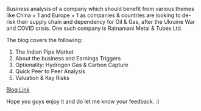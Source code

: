 Business analysis of a company which should benefit from various themes like China + 1 and Europe + 1 as companies & countries are looking to de-risk their supply chain and dependency for Oil & Gas, after the Ukraine War and COVID crisis. One such company is Ratnamani Metal & Tubes Ltd.

The blog covers the following: 
1. The Indian Pipe Market
2.	About the business and Earnings Triggers
3.	Optionality: Hydrogen Gas & Carbon Capture
4.	Quick Peer to Peer Analysis
5.	Valuation & Key Risks 

[Blog Link](https://soic.in/blog-description/ratnamanimetals&tubes)

Hope you guys enjoy it and do let me know your feedback. :) 
